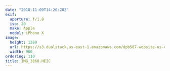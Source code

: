 ```yaml
---
date: "2018-11-09T14:20:20Z"
exif:
  aperture: f/1.8
  iso: 20
  make: Apple
  model: iPhone X
image:
  height: 1280
  url: https://s3.dualstack.us-east-1.amazonaws.com/dpb587-website-us-east-1/asset/gallery/2018-europe-trip/78fe671c-6951-c104-cd6b-d6ccf0ebc0e9~1280.jpg
  width: 960
ordering: 110
title: IMG_3868.HEIC
---
```

